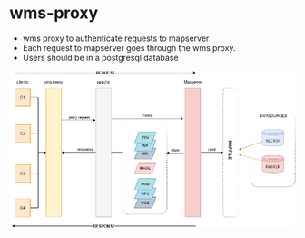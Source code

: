 # wms-proxy
- wms proxy to authenticate requests to mapserver
- Each request to mapserver goes through the wms proxy. 
- Users should be in a postgresql database

![wms-proxy diagram](/wms-proxy.png?raw=true "wms-proxy flow")
